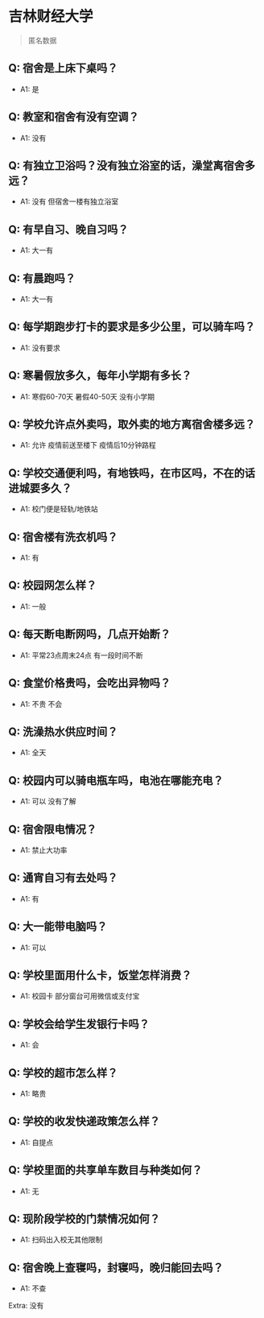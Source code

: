 # 吉林财经大学

> 匿名数据

## Q: 宿舍是上床下桌吗？

- A1: 是

## Q: 教室和宿舍有没有空调？

- A1: 没有

## Q: 有独立卫浴吗？没有独立浴室的话，澡堂离宿舍多远？

- A1: 没有 但宿舍一楼有独立浴室

## Q: 有早自习、晚自习吗？

- A1: 大一有

## Q: 有晨跑吗？

- A1: 大一有

## Q: 每学期跑步打卡的要求是多少公里，可以骑车吗？

- A1: 没有要求

## Q: 寒暑假放多久，每年小学期有多长？

- A1: 寒假60-70天 暑假40-50天 没有小学期

## Q: 学校允许点外卖吗，取外卖的地方离宿舍楼多远？

- A1: 允许 疫情前送至楼下 疫情后10分钟路程

## Q: 学校交通便利吗，有地铁吗，在市区吗，不在的话进城要多久？

- A1: 校门便是轻轨/地铁站

## Q: 宿舍楼有洗衣机吗？

- A1: 有

## Q: 校园网怎么样？

- A1: 一般

## Q: 每天断电断网吗，几点开始断？

- A1: 平常23点周末24点 有一段时间不断

## Q: 食堂价格贵吗，会吃出异物吗？

- A1: 不贵 不会

## Q: 洗澡热水供应时间？

- A1: 全天

## Q: 校园内可以骑电瓶车吗，电池在哪能充电？

- A1: 可以 没有了解

## Q: 宿舍限电情况？

- A1: 禁止大功率

## Q: 通宵自习有去处吗？

- A1: 有

## Q: 大一能带电脑吗？

- A1: 可以

## Q: 学校里面用什么卡，饭堂怎样消费？

- A1: 校园卡 部分窗台可用微信或支付宝

## Q: 学校会给学生发银行卡吗？

- A1: 会

## Q: 学校的超市怎么样？

- A1: 略贵

## Q: 学校的收发快递政策怎么样？

- A1: 自提点

## Q: 学校里面的共享单车数目与种类如何？

- A1: 无

## Q: 现阶段学校的门禁情况如何？

- A1: 扫码出入校无其他限制

## Q: 宿舍晚上查寝吗，封寝吗，晚归能回去吗？

- A1: 不查

Extra: 没有